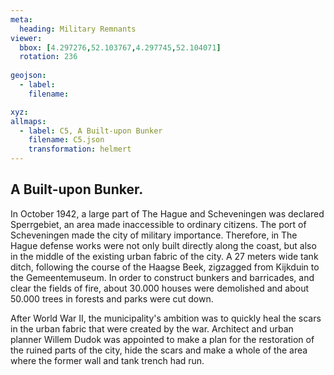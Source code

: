 ```yaml
---
meta:
  heading: Military Remnants
viewer:
  bbox: [4.297276,52.103767,4.297745,52.104071]
  rotation: 236
  
geojson:
  - label:
    filename: 

xyz:
allmaps:
  - label: C5, A Built-upon Bunker
    filename: C5.json
    transformation: helmert
---
```


## A Built-upon Bunker.

In October 1942, a large part of The Hague and Scheveningen was declared Sperrgebiet, an area made inaccessible to ordinary citizens. The port of Scheveningen made the city of military importance. Therefore, in The Hague defense works were not only built directly along the coast, but also in the middle of the existing urban fabric of the city. A 27 meters wide tank ditch, following the course of the Haagse Beek, zigzagged from Kijkduin to the Gemeentemuseum. In order to construct bunkers and barricades, and clear the fields of fire, about 30.000 houses were demolished and about 50.000 trees in forests and parks were cut down. 

After World War II, the municipality's ambition was to quickly heal the scars in the urban fabric that were created by the war. Architect and urban planner Willem Dudok was appointed to make a plan for the restoration of the ruined parts of the city, hide the scars and make a whole of the area where the former wall and tank trench had run.